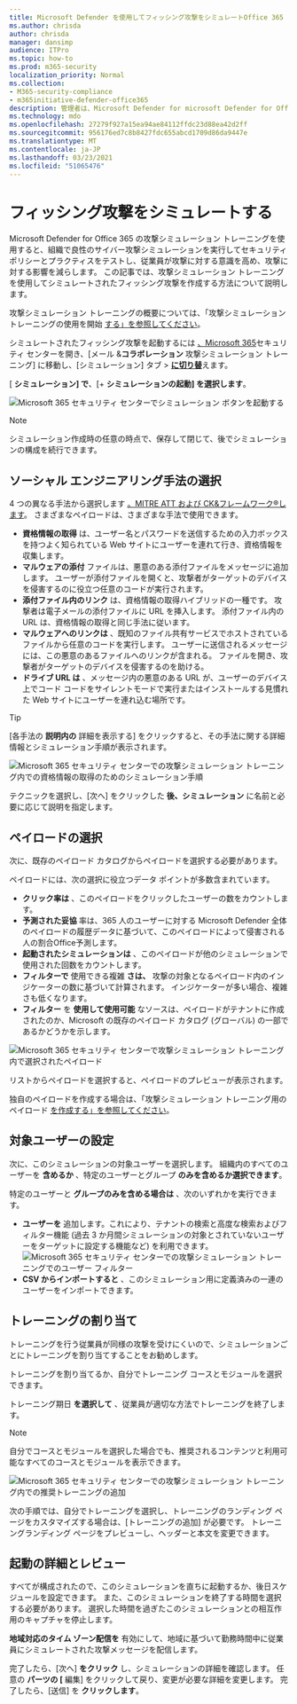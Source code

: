 ```yaml
---
title: Microsoft Defender を使用してフィッシング攻撃をシミュレートOffice 365
ms.author: chrisda
author: chrisda
manager: dansimp
audience: ITPro
ms.topic: how-to
ms.prod: m365-security
localization_priority: Normal
ms.collection:
- M365-security-compliance
- m365initiative-defender-office365
description: 管理者は、Microsoft Defender for microsoft Defender for Office 365 を使用して、フィッシング攻撃をシミュレートし、フィッシング防止に関するユーザーをトレーニングする方法について説明します。
ms.technology: mdo
ms.openlocfilehash: 27279f927a15ea94ae84112ffdc23d88ea42d2ff
ms.sourcegitcommit: 956176ed7c8b8427fdc655abcd1709d86da9447e
ms.translationtype: MT
ms.contentlocale: ja-JP
ms.lasthandoff: 03/23/2021
ms.locfileid: "51065476"
---
```

# <a name="simulate-a-phishing-attack"></a>フィッシング攻撃をシミュレートする

Microsoft Defender for Office 365 の攻撃シミュレーション トレーニングを使用すると、組織で良性のサイバー攻撃シミュレーションを実行してセキュリティ ポリシーとプラクティスをテストし、従業員が攻撃に対する意識を高め、攻撃に対する影響を減らします。 この記事では、攻撃シミュレーション トレーニングを使用してシミュレートされたフィッシング攻撃を作成する方法について説明します。

攻撃シミュレーション トレーニングの概要については、「攻撃シミュレーション トレーニングの使用を開始 [する」を参照してください](attack-simulation-training-get-started.md)。

シミュレートされたフィッシング攻撃を起動するには [、Microsoft 365](https://security.microsoft.com/)セキュリティ センターを開き、[メール &**コラボレーション** 攻撃シミュレーション トレーニング] に移動し、[シミュレーション] タブ \> [**に切り替**](https://security.microsoft.com/attacksimulator?viewid=simulations)えます。

[ **シミュレーション] で**、[+ **シミュレーションの起動] を選択します**。

![Microsoft 365 セキュリティ センターでシミュレーション ボタンを起動する](../../media/attack-sim-preview-launch.png)

> [!NOTE]
> シミュレーション作成時の任意の時点で、保存して閉じて、後でシミュレーションの構成を続行できます。

## <a name="selecting-a-social-engineering-technique"></a>ソーシャル エンジニアリング手法の選択

4 つの異なる手法から選択します [。MITRE ATT および CK&フレームワーク®します](https://attack.mitre.org/techniques/enterprise/)。 さまざまなペイロードは、さまざまな手法で使用できます。

- **資格情報の取得** は、ユーザー名とパスワードを送信するための入力ボックスを持つよく知られている Web サイトにユーザーを連れて行き、資格情報を収集します。
- **マルウェアの添付** ファイルは、悪意のある添付ファイルをメッセージに追加します。 ユーザーが添付ファイルを開くと、攻撃者がターゲットのデバイスを侵害するのに役立つ任意のコードが実行されます。
- **添付ファイル内のリンク** は、資格情報の取得ハイブリッドの一種です。 攻撃者は電子メールの添付ファイルに URL を挿入します。 添付ファイル内の URL は、資格情報の取得と同じ手法に従います。
- **マルウェアへのリンクは** 、既知のファイル共有サービスでホストされているファイルから任意のコードを実行します。 ユーザーに送信されるメッセージには、この悪意のあるファイルへのリンクが含まれる。 ファイルを開き、攻撃者がターゲットのデバイスを侵害するのを助ける。
- **ドライブ URL は** 、メッセージ内の悪意のある URL が、ユーザーのデバイス上でコード コードをサイレントモードで実行またはインストールする見慣れた Web サイトにユーザーを連れ込む場所です。

> [!TIP]
> [各手法の **説明内の** 詳細を表示する] をクリックすると、その手法に関する詳細情報とシミュレーション手順が表示されます。
>
> ![Microsoft 365 セキュリティ センターでの攻撃シミュレーション トレーニング内での資格情報の取得のためのシミュレーション手順](../../media/attack-sim-preview-sim-steps.png)

テクニックを選択し、[次へ] をクリックした **後、シミュレーション** に名前と必要に応じて説明を指定します。

## <a name="selecting-a-payload"></a>ペイロードの選択

次に、既存のペイロード カタログからペイロードを選択する必要があります。

ペイロードには、次の選択に役立つデータ ポイントが多数含まれています。

- **クリック率は** 、このペイロードをクリックしたユーザーの数をカウントします。
- **予測された妥協** 率は、365 人のユーザーに対する Microsoft Defender 全体のペイロードの履歴データに基づいて、このペイロードによって侵害される人の割合Office予測します。
- **起動されたシミュレーションは** 、このペイロードが他のシミュレーションで使用された回数をカウントします。
- **フィルターで** 使用できる複雑 **さは、** 攻撃の対象となるペイロード内のインジケーターの数に基づいて計算されます。 インジケーターが多い場合、複雑さも低くなります。
- **フィルター** を **使用して使用可能** なソースは、ペイロードがテナントに作成されたのか、Microsoft の既存のペイロード カタログ (グローバル) の一部であるかどうかを示します。

![Microsoft 365 セキュリティ センターで攻撃シミュレーション トレーニング内で選択されたペイロード](../../media/attack-sim-preview-select-payload.png)

リストからペイロードを選択すると、ペイロードのプレビューが表示されます。

独自のペイロードを作成する場合は、「攻撃シミュレーション トレーニング用のペイロード [を作成する」を参照してください](attack-simulation-training-payloads.md)。

## <a name="audience-targeting"></a>対象ユーザーの設定

次に、このシミュレーションの対象ユーザーを選択します。 組織内のすべてのユーザーを **含めるか** 、特定のユーザーとグループ **のみを含めるか選択できます**。

特定のユーザーと **グループのみを含める場合は** 、次のいずれかを実行できます。

- **ユーザーを** 追加します。これにより、テナントの検索と高度な検索およびフィルター機能 (過去 3 か月間シミュレーションの対象とされていないユーザーをターゲットに設定する機能など) を利用できます。
  ![Microsoft 365 セキュリティ センターでの攻撃シミュレーション トレーニングでのユーザー フィルター](../../media/attack-sim-preview-user-targeting.png)
- **CSV からインポートすると** 、このシミュレーション用に定義済みの一連のユーザーをインポートできます。

## <a name="assigning-training"></a>トレーニングの割り当て

トレーニングを行う従業員が同様の攻撃を受けにくいので、シミュレーションごとにトレーニングを割り当てすることをお勧めします。

トレーニングを割り当てるか、自分でトレーニング コースとモジュールを選択できます。

トレーニング期日 **を選択して** 、従業員が適切な方法でトレーニングを終了します。

> [!NOTE]
> 自分でコースとモジュールを選択した場合でも、推奨されるコンテンツと利用可能なすべてのコースとモジュールを表示できます。
>
> ![Microsoft 365 セキュリティ センターでの攻撃シミュレーション トレーニング内での推奨トレーニングの追加](../../media/attack-sim-preview-add-training.png)

次の手順では、自分でトレーニングを選択し、トレーニングのランディング ページをカスタマイズする場合は、[トレーニングの追加] が必要です。 トレーニングランディング ページをプレビューし、ヘッダーと本文を変更できます。

## <a name="launch-details-and-review"></a>起動の詳細とレビュー

すべてが構成されたので、このシミュレーションを直ちに起動するか、後日スケジュールを設定できます。 また、このシミュレーションを終了する時間を選択する必要があります。 選択した時間を過ぎたこのシミュレーションとの相互作用のキャプチャを停止します。

**地域対応のタイム ゾーン配信を** 有効にして、地域に基づいて勤務時間中に従業員にシミュレートされた攻撃メッセージを配信します。

完了したら、[次へ] **をクリック** し、シミュレーションの詳細を確認します。 任意の **パーツの [** 編集] をクリックして戻り、変更が必要な詳細を変更します。 完了したら、[送信] を **クリックします**。
